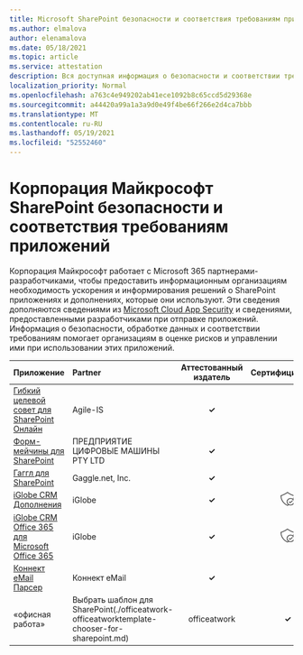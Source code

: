 ```yaml
---
title: Microsoft SharePoint безопасности и соответствия требованиям приложений - Все приложения
ms.author: elmalova
author: elenamalova
ms.date: 05/18/2021
ms.topic: article
ms.service: attestation
description: Вся доступная информация о безопасности и соответствии требованиям для всех приложений майкрософт SharePoint информации.
localization_priority: Normal
ms.openlocfilehash: a763c4e949202ab41ece1092b8c65ccd5d29368e
ms.sourcegitcommit: a44420a99a1a3a9d0e49f4be66f266e2d4ca7bbb
ms.translationtype: MT
ms.contentlocale: ru-RU
ms.lasthandoff: 05/19/2021
ms.locfileid: "52552460"
---
```

# <a name="microsoft-sharepoint-app-security-and-compliance"></a>Корпорация Майкрософт SharePoint безопасности и соответствия требованиям приложений

Корпорация Майкрософт работает с Microsoft 365 партнерами-разработчиками, чтобы предоставить информационным организациям необходимость ускорения и информирования решений о SharePoint приложениях и дополнениях, которые они используют. Эти сведения дополняются сведениями из [Microsoft Cloud App Security](https://www.microsoft.com/en-us/enterprise-mobility-security/cloud-app-security) и сведениями, предоставленными разработчиками при отправке приложений. Информация о безопасности, обработке данных и соответствии требованиям помогает организациям в оценке рисков и управлении ими при использовании этих приложений.

| **Приложение** | **Partner** | **Аттестованный издатель** | **Сертифицировано** |
|:--------|:------------|:----------------------:|:-------------:|
| [Гибкий целевой совет для SharePoint Онлайн](./agile-is-task-board-for-sharepoint-online.md) | Agile-IS | **✓** |  |
| [Форм-мейчины для SharePoint](./enterprise-digital-machines-pty-ltd-formmachines-for-sharepoint.md) | ПРЕДПРИЯТИЕ ЦИФРОВЫЕ МАШИНЫ PTY LTD | **✓** |  |
| [Гаггл для SharePoint](./gagglenet-inc-gaggle-for-sharepoint.md) | Gaggle.net, Inc. | **✓** |  |
| [iGlobe CRM Дополнения](./iglobe-crm-add-ons.md) | iGlobe | **✓** | <img alt="Certified application badge" src="../media/certified-badge.png" height="25" width="25" /> |
| [iGlobe CRM Office 365 для Microsoft Office 365](./iglobe-crm-office-365-for-microsoft.md) | iGlobe | **✓** | <img alt="Certified application badge" src="../media/certified-badge.png" height="25" width="25" /> |
| [Коннект eMail Парсер](./konnect-email-parser.md) | Коннект eMail | **✓** |  |
| «офисная работа» | Выбрать шаблон для SharePoint(./officeatwork-officeatworktemplate-chooser-for-sharepoint.md) | officeatwork | **✓** | <img alt="Certified application badge" src="../media/certified-badge.png" height="25" width="25" /> |
